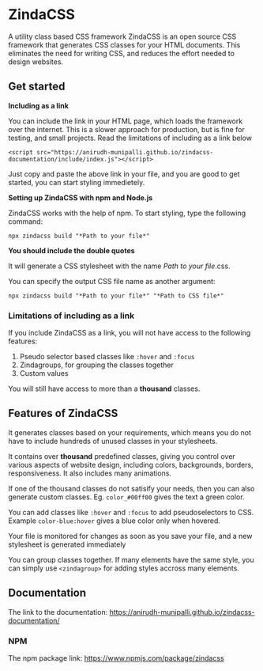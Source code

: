 # ZindaCSS
A utility class based CSS framework
ZindaCSS is an open source CSS framework that generates CSS classes for your HTML documents. This eliminates the need for writing CSS, and reduces the effort needed to design websites.

## Get started

**Including as a link**

You can include the link in your HTML page, which loads the framework over the internet. This is a slower approach for production, but is fine for testing, and small projects. Read the limitations of including as a link below

`<script src="https://anirudh-munipalli.github.io/zindacss-documentation/include/index.js"></script>`

Just copy and paste the above link in your file, and you are good to get started, you can start styling immedietely.

**Setting up ZindaCSS with npm and Node.js**

ZindaCSS works with the help of npm. To start styling, type the following command:

`npx zindacss build "*Path to your file*"`

**You should include the double quotes**

It will generate a CSS stylesheet with the name *Path to your file*.css.

You can specify the output CSS file name as another argument:

`npx zindacss build "*Path to your file*" "*Path to CSS file*"`


### Limitations of including as a link

If you include ZindaCSS as a link, you will not have access to the following features:
1. Pseudo selector based classes like `:hover` and `:focus`
2. Zindagroups, for grouping the classes together
3. Custom values

You will still have access to  more than a **thousand** classes.

## Features of ZindaCSS

It generates classes based on your requirements, which means you do not have to include hundreds of unused classes in your stylesheets.

It contains over **thousand** predefined classes, giving you control over various aspects of website design, including colors, backgrounds, borders, responsiveness. It also includes many animations.

If one of the thousand classes do not satisify your needs, then you can also generate custom classes. Eg. `color_#00ff00` gives the text a green color.

You can add classes like `:hover` and `:focus` to add pseudoselectors to CSS. Example `color-blue:hover` gives a blue color only when hovered.

Your file is monitored for changes as soon as you save your file, and a new stylesheet is generated immediately

You can group classes together. If many elements have the same style, you can simply use `<zindagroup>` for adding styles accross many elements.

## Documentation

The link to the documentation: https://anirudh-munipalli.github.io/zindacss-documentation/

### NPM
The npm package link: https://www.npmjs.com/package/zindacss
